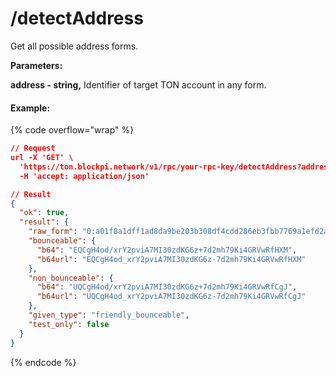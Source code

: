 # /detectAddress

Get all possible address forms.



**Parameters:**

**address - string,** Identifier of target TON account in any form.

#### Example:

{% code overflow="wrap" %}
```json
// Request
url -X 'GET' \
  'https://ton.blockpi.network/v1/rpc/your-rpc-key/detectAddress?address=EQCgH4od_xrY2pviA7MI30zdKG6z-7d2mh79Ki4GRVwRfHXM' \
  -H 'accept: application/json'

// Result
{
  "ok": true,
  "result": {
    "raw_form": "0:a01f8a1dff1ad8da9be203b308df4cdd286eb3fbb7769a1efd2a2e06455c117c",
    "bounceable": {
      "b64": "EQCgH4od/xrY2pviA7MI30zdKG6z+7d2mh79Ki4GRVwRfHXM",
      "b64url": "EQCgH4od_xrY2pviA7MI30zdKG6z-7d2mh79Ki4GRVwRfHXM"
    },
    "non_bounceable": {
      "b64": "UQCgH4od/xrY2pviA7MI30zdKG6z+7d2mh79Ki4GRVwRfCgJ",
      "b64url": "UQCgH4od_xrY2pviA7MI30zdKG6z-7d2mh79Ki4GRVwRfCgJ"
    },
    "given_type": "friendly_bounceable",
    "test_only": false
  }
}
```
{% endcode %}

